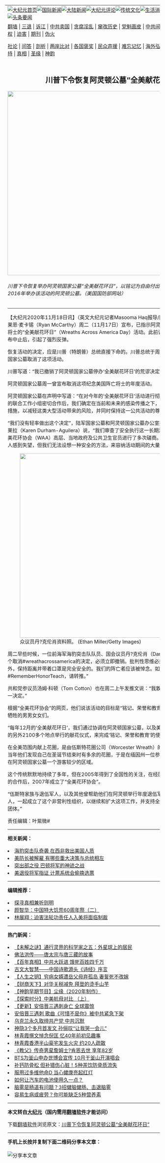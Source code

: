 <a name="1" id="1" target="_blank"></a><span id="1"></span>
<table align=center border="0"><tr><td colspan="2" VALIGN=TOP><a href="https://github.com/gpquka3758/djy/blob/master/gb/nf1351518.md#1"><img src="https://raw.githubusercontent.com/gpquka3758/www/master/t/djy/1.jpg" title="大纪元首页" alt="大纪元首页"></a><a href="https://github.com/gpquka3758/djy/blob/master/gb/n24hr.md#1"><img src="https://raw.githubusercontent.com/gpquka3758/www/master/t/djy/3.jpg" title="国际新闻" alt="国际新闻"></a><a href="https://github.com/gpquka3758/djy/blob/master/gb/nsc413.md#1"><img src="https://raw.githubusercontent.com/gpquka3758/www/master/t/djy/4.jpg" title="大陆新闻" alt="大陆新闻"></a><a href="https://github.com/gpquka3758/djy/blob/master/gb/news392.md#1"><img src="https://raw.githubusercontent.com/gpquka3758/www/master/t/djy/5.jpg" title="大纪元评论" alt="大纪元评论"></a><a href="https://github.com/gpquka3758/djy/blob/master/gb/news2007.md#1"><img src="https://raw.githubusercontent.com/gpquka3758/www/master/t/djy/6.jpg" title="传统文化" alt="传统文化"></a><a href="https://github.com/gpquka3758/djy/blob/master/gb/news2008.md#1"><img src="https://raw.githubusercontent.com/gpquka3758/www/master/t/djy/7.jpg" title="生活消费" alt="生活消费"></a><a href="https://github.com/gpquka3758/djy/blob/master/gb/ncyule.md#1"><img src="https://raw.githubusercontent.com/gpquka3758/www/master/t/djy/8.jpg" title="娱乐休闲" alt="娱乐休闲"></a><a href="https://github.com/gpquka3758/djy/blob/master/gb/nsc1002.md#1"><img src="https://raw.githubusercontent.com/gpquka3758/www/master/t/djy/9.jpg" title="健康" alt="健康"></a><a href="https://github.com/gpquka3758/djy/blob/master/gb/nf6092.md#1"><img src="https://raw.githubusercontent.com/gpquka3758/www/master/t/djy/10a.jpg" title="独家" alt="独家"></a><a href="https://github.com/gpquka3758/djy/blob/master/gb/nf4514.md#1"><img src="https://raw.githubusercontent.com/gpquka3758/www/master/t/djy/12a.jpg" title="头条要闻" alt="头条要闻"></a></td></tr>
<tr><td colspan="2" VALIGN=TOP><a target="_blank" href="https://github.com/gpquka3758/www/blob/master/README.md?zsrh#1">翻墙</a> | <a target="_blank" href="https://github.com/gpquka3758/djy/blob/master/gb/nf5657.md#1">三退</a> | <a target="_blank" href="https://github.com/gpquka3758/djy/blob/master/gb/nf6124.md#1">诉江</a> | <a target="_blank" href="https://github.com/gpquka3758/djy/blob/master/gb/nf1176117.md#1">中共卖国</a> | <a target="_blank" href="https://github.com/gpquka3758/djy/blob/master/gb/nf5773.md#1">贪腐淫乱</a> | <a target="_blank" href="https://github.com/gpquka3758/djy/blob/master/gb/nf1176115.md#1">窜改历史</a> | <a target="_blank" href="https://github.com/gpquka3758/djy/blob/master/gb/nf1176107.md#1">党魁画皮</a> | <a target="_blank" href="https://github.com/gpquka3758/djy/blob/master/gb/nf1320400.md#1">中共间谍</a> | <a target="_blank" href="https://github.com/gpquka3758/djy/blob/master/gb/nf1176114.md#1">破坏传统</a> | <a target="_blank" href="https://github.com/gpquka3758/ntdtv/blob/master/gb/prog447_1.md#1">恶贯满盈</a> | <a target="_blank" href="https://github.com/gpquka3758/djy/blob/master/gb/ncid278.md#1">人权</a> | <a target="_blank" href="https://github.com/gpquka3758/djy/blob/master/gb/nf1176111.md#1">迫害</a> | <a target="_blank" href="https://gitlab.com/szzdlab/mh-qikan/blob/master/README.md#1">期刊</a> | <a target="_blank" href="https://github.com/gpquka3758/djy/blob/master/gb/nf5562.md#1">伪火</a></p><p><a target="_blank" href="https://github.com/gpquka3758/djy/blob/master/gb/9p.md#1">社论</a> | <a target="_blank" href="https://github.com/gpquka3758/djy/blob/master/gb/nf4378.md#1">问答</a> | <a target="_blank" href="https://github.com/gpquka3758/djy/blob/master/gb/nf5792.md#1">剖析</a> | <a target="_blank" href="https://github.com/gpquka3758/djy/blob/master/gb/nf5735.md#1">两岸比对</a> | <a target="_blank" href="https://github.com/gpquka3758/djy/blob/master/gb/nf6119.md#1">各国褒奖</a> | <a target="_blank" href="https://github.com/gpquka3758/djy/blob/master/gb/nf6120.md#1">民众声援</a> | <a target="_blank" href="https://github.com/gpquka3758/djy/blob/master/gb/nf1188594.md#1">难忘记忆</a> | <a target="_blank" href="https://github.com/gpquka3758/djy/blob/master/gb/nf3180.md#1">海外弘传</a> | <a target="_blank" href="https://github.com/gpquka3758/djy/blob/master/gb/nf5410.md#1">万人上访</a> | <a target="_blank" href="https://github.com/gpquka3758/www/blob/master/README.md?zsrh#1">平台首页</a> | <a target="_blank" href="https://github.com/gpquka3758/djy/blob/master/gb/nf4386.md#1">支持</a> | <a target="_blank" href="https://github.com/gpquka3758/djy/blob/master/gb/nf4389.md#1">真相</a> | <a target="_blank" href="https://github.com/gpquka3758/djy/blob/master/gb/nf5790.md#1">圣缘</a> | <a target="_blank" href="https://github.com/gpquka3758/djy/blob/master/gb/nf4786.md#1">神韵</a></td></tr>
<tr><td VALIGN=TOP width="626"><h2 align=center>川普下令恢复阿灵顿公墓“全美献花环日”</h2>
<img width="600" src="https://i.epochtimes.com/assets/uploads/2020/11/161217-A-DR853-093B-600x400.jpeg" />
<h6>川普下令恢复举办阿灵顿国家公墓“全美献花环日”，以铭记为自由付出代价的美军将士。图为2016年举办该活动的阿灵顿公墓。（美国国防部网站）
</h6>
<hr>
	<p>【大纪元2020年11月18日讯】（英文大纪元记者Masooma Haq报导/陈霆编译）美国陆军部长莱恩·麦卡锡（Ryan McCarthy）周二（11月17日）宣布，已指示阿灵顿国家公墓恢复纪念阵亡将士的“全美<ahref="https://github.com/gpquka3758/djy/blob/master/gb/tag/%E7%8C%AE%E8%8A%B1.md#1">献花</a>环日”（Wreaths Across America Day）活动。此前该活动因病毒大流行被宣布中止后，引起了强烈反弹。</p>
<p>恢复活动的决定，应是<ahref="https://github.com/gpquka3758/djy/blob/master/gb/tag/%E5%B7%9D%E6%99%AE.md#1">川普</a>（特朗普）总统直接下命的。川普总统于周二在推特上，批评阿灵顿国家公墓取消了这项活动。</p>
<p><ahref="https://github.com/gpquka3758/djy/blob/master/gb/tag/%E5%B7%9D%E6%99%AE.md#1">川普</a>写道：“我已撤销了阿灵顿国家公墓停办‘全美<ahref="https://github.com/gpquka3758/djy/blob/master/gb/tag/%E7%8C%AE%E8%8A%B1.md#1">献花</a>环日’的荒谬决定，它现在将继续举行！”</p>
<p>阿灵顿国家公墓周一曾宣布取消这项纪念<ahref="https://github.com/gpquka3758/djy/blob/master/gb/tag/%E7%BE%8E%E5%9B%BD%E9%98%B5%E4%BA%A1%E5%B0%86%E5%A3%AB.md#1">美国阵亡将士</a>的年度活动。</p>
<p>阿灵顿国家公墓在声明中写道：“在对今年的‘全美献花环日’活动进行彻底分析，并与国家首都区的联合工作小组密切合作后，我们确定在当前和未来的感染传播之下，我们无法实施足够的管控措施，以减轻这类大型活动带来的风险，并同时保持这一公共活动的尊严与光荣。”</p>
<p>“我们没有轻率做出这个决定”，陆军国家公墓和阿灵顿国家公墓办公室执行主任卡伦·杜勒姆·阿吉莱拉（Karen Durham-Aguilera）说，“我们审查了安全执行这一长期活动的各种方案，并与全美花环协会（WAA）高层、当地政府及公共卫生官员进行了多次磋商。我们明白，虽然这让很多人感到失望，但我们无法设想一种安全的方法，来容纳活动期间的大量游客。”</p>
<figure id="attachment_12047195" aria-describedby="caption-attachment-12047195" style="width: 600px" class="wp-caption aligncenter"><a target="_blank" href="https://i.epochtimes.com/assets/uploads/2020/04/GettyImages-1140890025.jpg"><img class="size-large wp-image-12047195" src="https://i.epochtimes.com/assets/uploads/2020/04/GettyImages-1140890025-600x427.jpg" alt="" width="600" b="427" /></a><figcaption id="caption-attachment-12047195" class="wp-caption-text">众议员丹?克伦肖资料照。 (Ethan Miller/Getty Images)</figcaption></figure>
<p>周二早些时候，一位前海军海豹突击队队员、国会议员丹?克伦肖（Dan Crenshaw）写道：“这个取消#wreathacrossamerica的决定，必须立即撤销。批判性思维必须战胜情感。在空旷的室外，保持距离并带着口罩是完全安全的。我们的阵亡者应该被悼念。如果你同意并支持#RememberHonorTeach，请转推。”</p>
<p>共和党参议员汤姆·科顿（Tom Cotton）也在周二上午发推文说：“我敦促陆军领导人重新考虑这一决定。”</p>
<p>根据“全美花环协会”的网页，他们说该活动的目标是“铭记、荣誉和教育”关于军队中为自由做出牺牲的男男女女们。</p>
<p>“每年12月的‘全美献花环日’，我们通过协调在阿灵顿国家公墓，以及美国50个州、海上和国外的另外2100多个地点举行的献花仪式，来完成‘铭记、荣誉和教育’的使命。”</p>
<p>在全美范围内献上花圈，是由伍斯特花圈公司（Worcester Wreath）的老板在1992年开始的，当年他们发现自己在圣诞节结束时有多余的花圈，于是在缅因州一位参议员的帮助下，将花圈放在阿灵顿国家公墓一个游客较少的区域。</p>
<p>这个传统默默地持续了多年，但在2005年得到了全国性的关注，在经历了一些变化和各种团体的合作后，2007年成立了“全美花环协会”。</p>
<p>“伍斯特家族与退伍军人，以及其他曾帮助他们在阿灵顿举行年度退伍军人花圈仪式的团体和个人，一起成立了这个非营利性组织，以继续和扩大这项工作，并支持全国其它想进行这样工作的团体。”</p>
<p>责任编辑：叶紫微#</p>
	
<hr>


<strong>相关新闻：</strong>
<li><a href="https://github.com/gpquka3758/djy/blob/master/gb/20/10/31/n12516068.md#1">海豹突击队奇袭 在西非救出美国人质</a></li>
<li><a href="https://github.com/gpquka3758/djy/blob/master/gb/20/11/10/n12537694.md#1">美防长被解雇 有哪些重大决策与总统相左</a></li>
<li><a href="https://github.com/gpquka3758/djy/blob/master/gb/20/11/11/n12541883.md#1">突出部之役 巴顿将军的神迹之战</a></li>
<li><a href="https://github.com/gpquka3758/djy/blob/master/gb/20/11/11/n12541938.md#1">美退役将军指证 计票系统会偷换选票</a></li>
<hr>


<strong>编辑推荐：</strong>
<li><a href="https://github.com/ychojm359/djy/blob/master/gb/11/6/17/n3289382.md?dfh#1" target="_blank">探寻真相兼听则明</a></li><li><a href="https://github.com/tsiac2612/djy/blob/master/gb/19/10/12/n11584537.md#1" target="_blank">颜智华：中国特大饥荒60周年祭（二）</a></li><li><a href="https://github.com/tsiac2612/djy/blob/master/gb/17/6/27/n9325401.md#1" target="_blank">林展翔：迫害法轮功责任人入美将面临制裁</a></li>
<hr>

<strong>热门新闻：</strong>
<li><a href="https://github.com/gpquka3758/djy/blob/master/gb/22/7/3/n13772834.md#1">【未解之谜】通行灵界的科学家之五：外星球上的居民</a></li>
<li><a href="https://github.com/gpquka3758/djy/blob/master/gb/22/7/4/n13773192.md#1">佛法洪传——唐太宗与唐三藏的故事</a></li>
<li><a href="https://github.com/gpquka3758/djy/blob/master/gb/22/6/19/n13762874.md#1">【百年真相】中共大跃进 饿死百姓四千万</a></li>
<li><a href="https://github.com/gpquka3758/djy/blob/master/gb/22/6/28/n13768774.md#1">古文大智慧——中国诗歌源头《诗经》序言</a></li>
<li><a href="https://github.com/gpquka3758/djy/blob/master/gb/22/7/4/n13772949.md#1">【人生之钥】穷病女婿遭岳父母弃孤岛 妻誓死不改嫁</a></li>
<li><a href="https://github.com/gpquka3758/djy/blob/master/gb/22/7/8/n13776628.md#1">【财商天下】对华关税减免 拜登的烫手山芋</a></li>
<li><a href="https://github.com/gpquka3758/djy/blob/master/gb/22/7/8/n13776701.md#1">【神韵早期节目】尘缘（2020年制作）</a></li>
<li><a href="https://github.com/gpquka3758/djy/blob/master/gb/22/7/8/n13776723.md#1">【探索时分】中美航母对比 （上）</a></li>
<li><a href="https://github.com/gpquka3758/djy/blob/master/gb/22/7/8/n13776111.md#1">【更新】安倍晋三遇刺身亡 全球震惊</a></li>
<li><a href="https://github.com/gpquka3758/djy/blob/master/gb/22/7/8/n13776346.md#1">安倍晋三遇刺 歌曲《可惜不是你》被中共紧急下架</a></li>
<li><a href="https://github.com/gpquka3758/djy/blob/master/gb/22/7/8/n13776458.md#1">乌克兰永久取缔共产党 中共沉默</a></li>
<li><a href="https://github.com/gpquka3758/djy/blob/master/gb/22/7/7/n13775210.md#1">神隐3个多月首发文 孙俪叹“让我哭一会儿”</a></li>
<li><a href="https://github.com/gpquka3758/djy/blob/master/gb/22/7/6/n13775176.md#1">林青霞撰文悼念倪匡 忆40年前初见趣事</a></li>
<li><a href="https://github.com/gpquka3758/djy/blob/master/gb/22/7/7/n13775929.md#1">林青霞香港半山豪宅发生火灾 约20人疏散</a></li>
<li><a href="https://github.com/gpquka3758/djy/blob/master/gb/22/7/7/n13775991.md#1">《教父》传奇男星詹姆士?肯恩去世 享年82岁</a></li>
<li><a href="https://github.com/gpquka3758/djy/blob/master/gb/22/7/7/n13775559.md#1">BTS为釜山申办世博会宣传 10月于釜山开演唱会</a></li>
<li><a href="https://github.com/gpquka3758/djy/blob/master/gb/22/6/16/n13760967.md#1">补钙防骨松 但补错伤心脏！5种茶饮防骨质流失</a></li>
<li><a href="https://github.com/gpquka3758/djy/blob/master/gb/22/7/8/n13776208.md#1">服用过多维他命D 当心健康亮起红灯</a></li>
<li><a href="https://github.com/gpquka3758/djy/blob/master/gb/22/7/7/n13775405.md#1">如何让汽车的电池使用久一点？</a></li>
<li><a href="https://github.com/gpquka3758/djy/blob/master/gb/22/7/5/n13774223.md#1">脑雾是肠道有问题？3招健脑健肠、击退脑雾</a></li>
<li><a href="https://github.com/gpquka3758/djy/blob/master/gb/22/6/16/n13760961.md#1">容易生病或疲劳？你可能缺乏5种营养素</a></li>
<hr>

<strong>本文转自<a href="https://www.epochtimes.com">大纪元</a>（国内需用<a href="https://github.com/gpquka3758/www/blob/master/README.md#8">翻墙软件</a>才能访问）</strong><p>下载<a href="https://github.com/gpquka3758/www/blob/master/README.md#8">翻墙软件</a>浏览原文：<a href="https://www.epochtimes.com/gb/20/11/18/n12557462.htm">川普下令恢复阿灵顿公墓“全美献花环日”</a></p><hr>

<strong>手机上长按并复制下面二维码分享本文章：</strong><br><br><img src="https://chart.apis.google.com/chart?cht=qr&chs=240x240&choe=UTF-8&chld=M|2&chl=https://github.com/gpquka3758/djy/blob/master/gb/20/11/18/n12557462.md%231" title="分享本文章"></td><td VALIGN=TOP><a href="https://github.com/gpquka3758/djy/blob/master/gb/16/1/21/n4622075.md?dfh#1" target="_blank"><img src="https://raw.githubusercontent.com/gpquka3758/djy/master/gb/300/wei-f1.jpg" title="中共的伪火骗局"  alt="中共的伪火骗局"></a><br><a href="https://github.com/gpquka3758/www/blob/master/README.md?dfh#9" target="_blank"><img src="https://raw.githubusercontent.com/gpquka3758/djy/master/gb/300/yong-h.jpg" title="永恒的见证"  alt="永恒的见证"></a><br><a href="https://github.com/gpquka3758/djy/blob/master/gb/13/9/29/n3974789.md?dfh#1" target="_blank"><img src="https://raw.githubusercontent.com/gpquka3758/djy/master/gb/300/shang-lnz.jpg" title="善良女子被中共投男牢"  alt="善良女子被中共投男牢"></a><br><a href="https://github.com/gpquka3758/djy/blob/master/gb/16/3/16/n4663449.md?dfh#1" target="_blank"><img src="https://raw.githubusercontent.com/gpquka3758/djy/master/gb/300/huo-z3.jpg" title="警卫目击活摘器官"  alt="警卫目击活摘器官"></a><br><a href="https://github.com/gpquka3758/djy/blob/master/gb/16/8/7/n8177641.md?dfh#1" target="_blank"><img src="https://raw.githubusercontent.com/gpquka3758/djy/master/gb/300/huo-z4.jpg" title="证人描述活摘恐怖"  alt="证人描述活摘恐怖"></a><br><a href="https://github.com/gpquka3758/djy/blob/master/gb/10/4/19/n2881569.md?dfh#1" target="_blank"><img src="https://raw.githubusercontent.com/gpquka3758/djy/master/gb/300/huo-z1.jpg" title="揭开活摘器官黑幕"  alt="揭开活摘器官黑幕"></a><br><a href="https://github.com/gpquka3758/djy/blob/master/gb/10/11/7/n3077476.md?dfh#1" target="_blank"><img src="https://raw.githubusercontent.com/gpquka3758/djy/master/gb/300/ma-ks.jpg" title="马克思的成魔之路"  alt="马克思的成魔之路"></a><br><a href="https://github.com/gpquka3758/djy/blob/master/gb/14/6/9/n4173977.md?dfh#1" target="_blank"><img src="https://raw.githubusercontent.com/gpquka3758/djy/master/gb/300/chang-zs.jpg" title="藏字石 蕴天机"  alt="藏字石 蕴天机"></a><br><a href="https://github.com/gpquka3758/djy/blob/master/gb/18/5/10/n10381511.md?dfh#1" target="_blank"><img src="https://raw.githubusercontent.com/gpquka3758/djy/master/gb/300/st1.jpg" title="关注三亿人三退"  alt="关注三亿人三退"></a><br><a href="https://github.com/gpquka3758/djy/blob/master/gb/18/3/21/n10237682.md?dfh#1" target="_blank"><img src="https://raw.githubusercontent.com/gpquka3758/djy/master/gb/300/jie-t.jpg" title="解体中共复兴中华"  alt="解体中共复兴中华"></a><br><a href="https://github.com/gpquka3758/djy/blob/master/gb/9/2/9/n2422991.md?dfh#1" target="_blank"><img src="https://raw.githubusercontent.com/gpquka3758/djy/master/gb/300/gao-zs.jpg" title="中共迫害良心律师"  alt="中共迫害良心律师"></a><br><a href="https://github.com/gpquka3758/djy/blob/master/gb/18/12/9/n10900044.md?dfh#1" target="_blank"><img src="https://raw.githubusercontent.com/gpquka3758/djy/master/gb/300/sj1.jpg" title="三百多万人举报江泽民"  alt="三百多万人举报江泽民"></a><br><a href="https://github.com/gpquka3758/djy/blob/master/gb/18/8/28/n10672014.md?dfh#1" target="_blank"><img src="https://raw.githubusercontent.com/gpquka3758/djy/master/gb/300/sj2.jpg" title="这些官员为何起诉江泽民"  alt="这些官员为何起诉江泽民"></a><br><a href="https://github.com/gpquka3758/djy/blob/master/gb/8/12/18/n2367165.md?dfh#1" target="_blank"><img src="https://raw.githubusercontent.com/gpquka3758/djy/master/gb/300/liangan.jpg" title="海峡两岸的强烈对比"  alt="海峡两岸的强烈对比"></a><br><a href="https://github.com/gpquka3758/djy/blob/master/gb/15/12/10/n4593139.md?dfh#1" target="_blank"><img src="https://raw.githubusercontent.com/gpquka3758/djy/master/gb/300/jia-ndzl.jpg" title="加拿大总理的贺信"  alt="加拿大总理的贺信"></a><br><a href="https://github.com/gpquka3758/djy/blob/master/gb/11/6/17/n3289382.md?dfh#1" target="_blank"><img src="https://raw.githubusercontent.com/gpquka3758/djy/master/gb/300/xiao-wd.jpg" title="探寻真相兼听则明"  alt="探寻真相兼听则明"></a><br><a href="https://github.com/gpquka3758/djy/blob/master/gb/18/10/27/n10812623.md?dfh#1" target="_blank"><img src="https://raw.githubusercontent.com/gpquka3758/djy/master/gb/300/yindu.jpg" title="印度媒体报道东方"  alt="印度媒体报道东方"></a><br><a href="https://github.com/gpquka3758/djy/blob/master/gb/18/6/9/n10469652.md?dfh#1" target="_blank"><img src="https://raw.githubusercontent.com/gpquka3758/djy/master/gb/300/xie-j.jpg" title="不一样的海外校园"  alt="不一样的海外校园"></a><br><a href="https://github.com/gpquka3758/djy/blob/master/gb/7/4/5/n1669415.md?dfh#1" target="_blank"><img src="https://raw.githubusercontent.com/gpquka3758/djy/master/gb/300/li-up.jpg" title="从大师到徒弟的传奇"  alt="从大师到徒弟的传奇"></a><br><a href="https://github.com/gpquka3758/djy/blob/master/gb/17/5/26/n9191512.md?dfh#1" target="_blank"><img src="https://raw.githubusercontent.com/gpquka3758/djy/master/gb/300/zfl2.jpg" title="亿万人与东方一本奇书"  alt="亿万人与东方一本奇书"></a><br><a href="https://github.com/gpquka3758/djy/blob/master/gb/13/11/27/n4020290.md?dfh#1" target="_blank"><img src="https://raw.githubusercontent.com/gpquka3758/djy/master/gb/300/zhen-h.jpg" title="大陆见不到的震撼场面"  alt="大陆见不到的震撼场面"></a><br><a href="https://github.com/gpquka3758/djy/blob/master/gb/15/7/17/n4482910.md?dfh#1" target="_blank"><img src="https://raw.githubusercontent.com/gpquka3758/djy/master/gb/300/dalu-sk.jpg" title="人心向善 大陆当初盛况"  alt="人心向善 大陆当初盛况"></a><br><a href="https://github.com/gpquka3758/djy/blob/master/gb/19/1/5/n10955468.md?dfh#1" target="_blank"><img src="https://raw.githubusercontent.com/gpquka3758/djy/master/gb/300/zfl1.jpg" title="追寻真理 这书讲什么"  alt="追寻真理 这书讲什么"></a><br><a href="https://github.com/gpquka3758/www/blob/master/README.md?dfh#1" target="_blank"><img src="https://raw.githubusercontent.com/gpquka3758/djy/master/gb/300/fq1.jpg" title="下载免费翻墙软件"  alt="下载免费翻墙软件"></a><br></td></tr></table>
